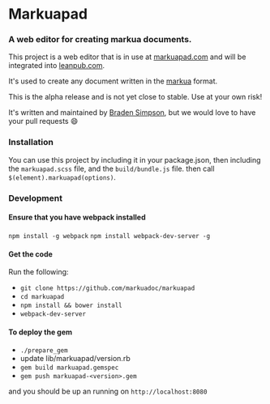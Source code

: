 # Markuapad
### A web editor for creating markua documents.

This project is a web editor that is in use at [markuapad.com](http://markuapad.com) and will be integrated into  [leanpub.com](https://leanpub.com).

It's used to create any document written in the [markua](https://leanpub.com/markua) format.

This is the alpha release and is not yet close to stable.  Use at your own risk!

It's written and maintained by [Braden Simpson](http://github.com/bradens), but we would love to have your pull requests :smile:

### Installation

You can use this project by including it in your package.json, then including the
`markuapad.scss` file, and the `build/bundle.js` file. then call `$(element).markuapad(options)`.

### Development

#### Ensure that you have webpack installed
`npm install -g webpack`
`npm install webpack-dev-server -g`

#### Get the code
Run the following:

* `git clone https://github.com/markuadoc/markuapad`
* `cd markuapad`
* `npm install && bower install`
* `webpack-dev-server`

#### To deploy the gem

* `./prepare_gem`
* update lib/markuapad/version.rb
* `gem build markuapad.gemspec`
* `gem push markuapad-<version>.gem`

and you should be up an running on `http://localhost:8080`
